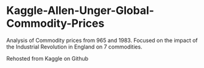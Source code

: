 # Kaggle-Allen-Unger-Global-Commodity-Prices
Analysis of Commodity prices from 965 and 1983. Focused on the impact of the Industrial Revolution in England on 7 commodities. 

Rehosted from Kaggle on Github
